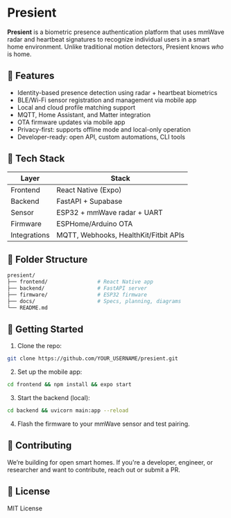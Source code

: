 # Presient

**Presient** is a biometric presence authentication platform that uses mmWave radar and heartbeat signatures to recognize individual users in a smart home environment. Unlike traditional motion detectors, Presient knows *who* is home.

## 🌟 Features

- Identity-based presence detection using radar + heartbeat biometrics
- BLE/Wi-Fi sensor registration and management via mobile app
- Local and cloud profile matching support
- MQTT, Home Assistant, and Matter integration
- OTA firmware updates via mobile app
- Privacy-first: supports offline mode and local-only operation
- Developer-ready: open API, custom automations, CLI tools

## 🔧 Tech Stack

| Layer        | Stack                                   |
|--------------|------------------------------------------|
| Frontend     | React Native (Expo)                     |
| Backend      | FastAPI + Supabase                      |
| Sensor       | ESP32 + mmWave radar + UART             |
| Firmware     | ESPHome/Arduino OTA                     |
| Integrations | MQTT, Webhooks, HealthKit/Fitbit APIs   |

## 🧱 Folder Structure

```bash
presient/
├── frontend/                # React Native app
├── backend/                 # FastAPI server
├── firmware/                # ESP32 firmware
├── docs/                    # Specs, planning, diagrams
└── README.md
```

## 🚀 Getting Started

1. Clone the repo:
```bash
git clone https://github.com/YOUR_USERNAME/presient.git
```

2. Set up the mobile app:
```bash
cd frontend && npm install && expo start
```

3. Start the backend (local):
```bash
cd backend && uvicorn main:app --reload
```

4. Flash the firmware to your mmWave sensor and test pairing.

## 🤝 Contributing

We’re building for open smart homes. If you're a developer, engineer, or researcher and want to contribute, reach out or submit a PR.

## 📄 License

MIT License
